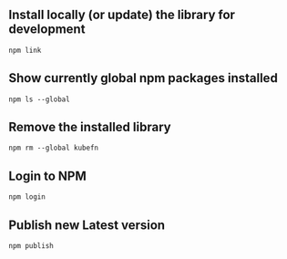 ## Install locally (or update) the library for development

```
npm link
```

## Show currently global npm packages installed

```
npm ls --global
```

## Remove the installed library

```
npm rm --global kubefn
```

## Login to NPM

```
npm login
```

## Publish new Latest version

```
npm publish
```
